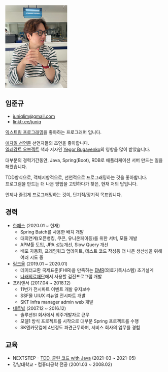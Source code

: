 <img alt="20220925_songdo" src="https://raw.githubusercontent.com/juniqlim/resume/master/20220925_songdo.JPG" width="195" height="260">

## 임준규
* [juniqlim@gmail.com](mailto:juniqlim@gmail.com)
* [linktr.ee/juniq](https://linktr.ee/juniq)

[익스트림 프로그래밍](https://en.wikipedia.org/wiki/Extreme_programming)을 좋아하는 프로그래머 입니다.  

[애자일 선언문](https://agilemanifesto.org/iso/ko/manifesto.html) 선언자들의 조언을 좋아합니다.  
[엘레강트 오브젝트](https://www.aladin.co.kr/shop/wproduct.aspx?ItemId=258374007) 책과 저자인
[Yegor Bugayenko](https://www.yegor256.com/)의 영향을 많이 받았습니다. 

대부분의 경력기간동안, Java, Spring(Boot), RDB로 애플리케이션 서버 만드는 일을 해왔습니다.

TDD방식으로, 객체지향적으로, 선언적으로 프로그래밍하는 것을 좋아합니다.  
프로그램을 만드는 더 나은 방법을 고민하다가 찾은, 현재 저의 답입니다.

언제나 즐겁게 프로그래밍하는 것이, 단기적/장기적 목표입니다.
 
## 경력

* [한패스](https://hanpass.com) (2020.01 ~ 현재)
  * Spring Batch를 사용한 배치 개발
  * 대외연계(오픈뱅킹, 쿠콘, 유니온페이등)를 위한 서버, 모듈 개발
  * APM툴 도입, JPA 성능개선, Slow Query 개선
  * 배포 자동화, 프레임워크 업데이트, 테스트 코드 작성등 더 나은 생산성을 위해 여러 시도 중
* [링크올](https://www.rocketpunch.com/companies/linkall) (2019.01 ~ 2020.01)
  * 데이터교환 국제표준(FHIR)을 만족하는 [EMR](https://namu.wiki/w/EMR)(의료기록시스템) 초기설계
  * [나래의료재단](https://booking.naraemedic.com/medical/supplies/)에서 사용할 검진프로그램 개발 
* 프리랜서 (2017.04 ~ 2018.12)
  * 11번가 전시파트 이벤트 개발 유지보수
  * SSF몰 UIUX 리뉴얼 전시파트 개발
  * SKT Infra manager admin web 개발 
* [네트빌](https://www.netville.co.kr/) (2007.12 ~ 2016.12)
  * 솔루션SI 회사에서 외주개발자로 근무
  * 모델1 방식 프로젝트를 시작으로 대부분 Spring 프로젝트를 수행
  * SK엔카닷컴에 4년정도 파견근무하며, 서비스 회사의 업무를 경험

## 교육
* NEXTSTEP - [TDD, 클린 코드 with Java](https://edu.nextstep.camp/c/8fWRxNWU) (2021-03 ~ 2021-05) 
* 강남대학교 - 컴퓨터공학 전공 (2001.03 ~ 2008.02)